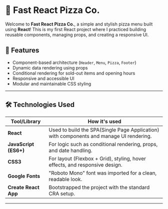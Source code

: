 # 🍕 Fast React Pizza Co.

Welcome to **Fast React Pizza Co.**, a simple and stylish pizza menu built using **React**! This is my first React project where I practiced building reusable components, managing props, and creating a responsive UI.

## 🧩 Features

- Component-based architecture (`Header`, `Menu`, `Pizza`, `Footer`)
- Dynamic data rendering using props
- Conditional rendering for sold-out items and opening hours
- Responsive and accessible UI
- Modular and maintainable CSS styling

---

## 🛠️ Technologies Used

| Tool/Library     | How it's used                                                                 |
|------------------|------------------------------------------------------------------------------|
| **React**        | Used to build the SPA(Single Page Application) with components and manage UI rendering.               |
| **JavaScript (ES6+)** | For logic such as conditional rendering, props, and date handling.     |
| **CSS3**         | For layout (Flexbox + Grid), styling, hover effects, and responsive design.  |
| **Google Fonts** | "Roboto Mono" font was imported for a clean, readable look.                  |
| **Create React App** | Bootstrapped the project with the standard CRA setup.                  |

---

